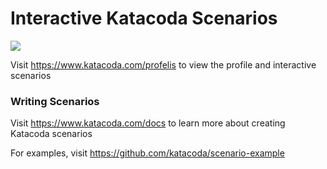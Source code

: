 # Interactive Katacoda Scenarios

[![](http://shields.katacoda.com/katacoda/profelis/count.svg)](https://www.katacoda.com/profelis "Get your profile on Katacoda.com")

Visit https://www.katacoda.com/profelis to view the profile and interactive scenarios

### Writing Scenarios
Visit https://www.katacoda.com/docs to learn more about creating Katacoda scenarios

For examples, visit https://github.com/katacoda/scenario-example
